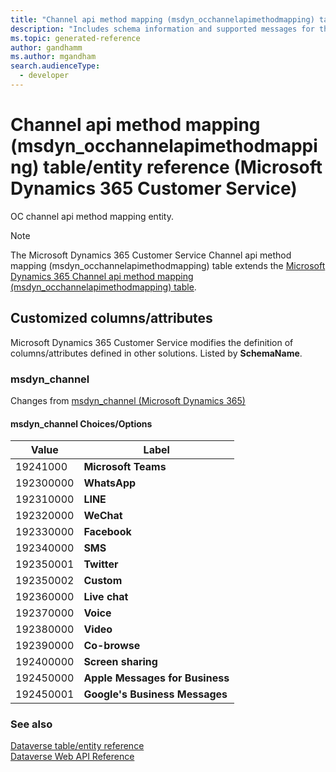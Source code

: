 ```yaml
---
title: "Channel api method mapping (msdyn_occhannelapimethodmapping) table/entity reference (Microsoft Dynamics 365 Customer Service)"
description: "Includes schema information and supported messages for the Channel api method mapping (msdyn_occhannelapimethodmapping) table/entity with Microsoft Dynamics 365 Customer Service."
ms.topic: generated-reference
author: gandhamm
ms.author: mgandham
search.audienceType: 
  - developer
---
```


# Channel api method mapping (msdyn_occhannelapimethodmapping) table/entity reference (Microsoft Dynamics 365 Customer Service)

OC channel api method mapping entity.

> [!NOTE]
> The Microsoft Dynamics 365 Customer Service Channel api method mapping (msdyn_occhannelapimethodmapping) table extends the [Microsoft Dynamics 365 Channel api method mapping (msdyn_occhannelapimethodmapping) table](/dynamics365/developer/reference/entities/msdyn_occhannelapimethodmapping).



## Customized columns/attributes

Microsoft Dynamics 365 Customer Service modifies the definition of columns/attributes defined in other solutions. Listed by **SchemaName**.

### <a name="BKMK_msdyn_channel"></a> msdyn_channel

Changes from [msdyn_channel (Microsoft Dynamics 365)](/dynamics365/developer/reference/entities/msdyn_occhannelapimethodmapping#BKMK_msdyn_channel)

#### msdyn_channel Choices/Options

|Value|Label|
|---|---|
|19241000|**Microsoft Teams**|
|192300000|**WhatsApp**|
|192310000|**LINE**|
|192320000|**WeChat**|
|192330000|**Facebook**|
|192340000|**SMS**|
|192350001|**Twitter**|
|192350002|**Custom**|
|192360000|**Live chat**|
|192370000|**Voice**|
|192380000|**Video**|
|192390000|**Co-browse**|
|192400000|**Screen sharing**|
|192450000|**Apple Messages for Business**|
|192450001|**Google's Business Messages**|



### See also

[Dataverse table/entity reference](/power-apps/developer/data-platform/reference/about-entity-reference)  
[Dataverse Web API Reference](/power-apps/developer/data-platform/webapi/reference/about)   

